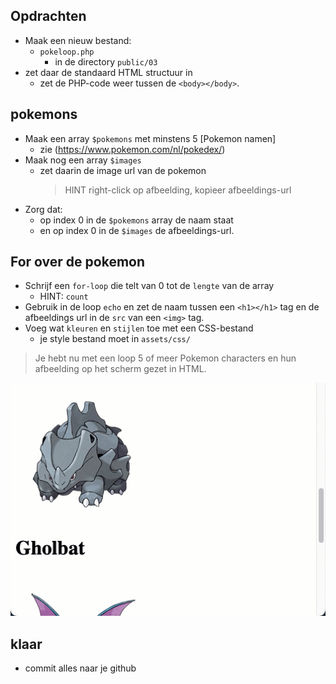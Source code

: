 ## Opdrachten

- Maak een nieuw bestand:
    - `pokeloop.php`
        - in de directory `public/03`
-  zet daar de standaard HTML structuur in
    - zet de PHP-code weer tussen de `<body></body>`.


## pokemons
- Maak een array `$pokemons` met minstens 5 [Pokemon namen]
    - zie (https://www.pokemon.com/nl/pokedex/)
- Maak nog een array `$images`
    - zet daarin de image url van de pokemon
        > HINT right-click op afbeelding, kopieer afbeeldings-url
- Zorg dat:
    - op index 0 in de `$pokemons` array de naam staat
    - en op index 0 in de `$images` de afbeeldings-url.

## For over de pokemon
- Schrijf een `for-loop` die telt van 0 tot de `lengte` van de array
    - HINT: `count`
- Gebruik in de loop `echo` en zet de naam tussen een `<h1></h1>` tag en de afbeeldings url in de `src` van een `<img>` tag.
- Voeg wat `kleuren` en `stijlen` toe met een CSS-bestand
    - je style bestand moet in `assets/css/`

> Je hebt nu met een loop 5 of meer Pokemon characters en hun afbeelding op het scherm gezet in HTML.

![Pokemons](img/pokemons.gif)

## klaar
- commit alles naar je github